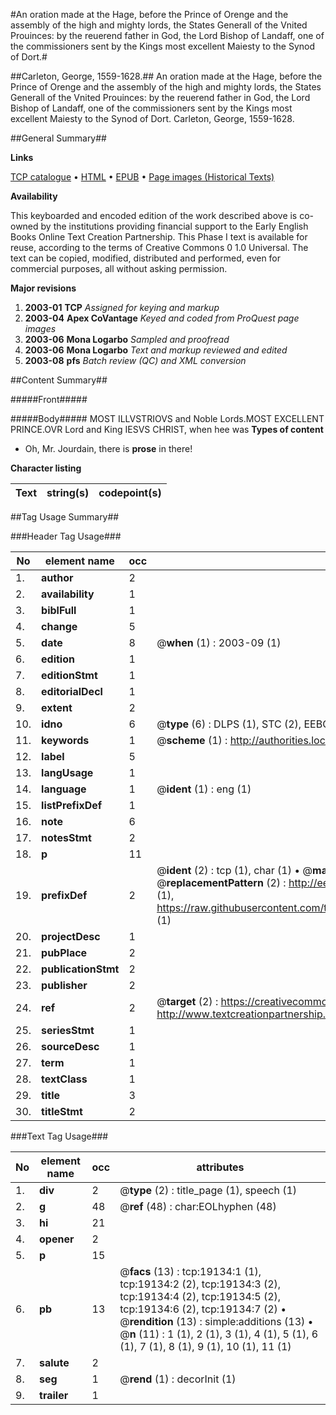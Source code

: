 #An oration made at the Hage, before the Prince of Orenge and the assembly of the high and mighty lords, the States Generall of the Vnited Prouinces: by the reuerend father in God, the Lord Bishop of Landaff, one of the commissioners sent by the Kings most excellent Maiesty to the Synod of Dort.#

##Carleton, George, 1559-1628.##
An oration made at the Hage, before the Prince of Orenge and the assembly of the high and mighty lords, the States Generall of the Vnited Prouinces: by the reuerend father in God, the Lord Bishop of Landaff, one of the commissioners sent by the Kings most excellent Maiesty to the Synod of Dort.
Carleton, George, 1559-1628.

##General Summary##

**Links**

[TCP catalogue](http://www.ota.ox.ac.uk/tcp/)  • 
[HTML](http://tei.it.ox.ac.uk/tcp/Texts-HTML/free/A17/A17977.html)  • 
[EPUB](http://tei.it.ox.ac.uk/tcp/Texts-EPUB/free/A17/A17977.epub) • 
[Page images (Historical Texts)](https://data.historicaltexts.jisc.ac.uk/view?pubId=eebo-99853739e&pageId=eebo-99853739e-19134-1)

**Availability**

This keyboarded and encoded edition of the
	       work described above is co-owned by the institutions
	       providing financial support to the Early English Books
	       Online Text Creation Partnership. This Phase I text is
	       available for reuse, according to the terms of Creative
	       Commons 0 1.0 Universal. The text can be copied,
	       modified, distributed and performed, even for
	       commercial purposes, all without asking permission.

**Major revisions**

1. __2003-01__ __TCP__ *Assigned for keying and markup*
1. __2003-04__ __Apex CoVantage__ *Keyed and coded from ProQuest page images*
1. __2003-06__ __Mona Logarbo__ *Sampled and proofread*
1. __2003-06__ __Mona Logarbo__ *Text and markup reviewed and edited*
1. __2003-08__ __pfs__ *Batch review (QC) and XML conversion*

##Content Summary##

#####Front#####

#####Body#####
MOST ILLVSTRIOVS and Noble Lords.MOST EXCELLENT PRINCE.OVR Lord and King IESVS CHRIST, when hee was 
**Types of content**

  * Oh, Mr. Jourdain, there is **prose** in there!

**Character listing**


|Text|string(s)|codepoint(s)|
|---|---|---|

##Tag Usage Summary##

###Header Tag Usage###

|No|element name|occ|attributes|
|---|---|---|---|
|1.|__author__|2||
|2.|__availability__|1||
|3.|__biblFull__|1||
|4.|__change__|5||
|5.|__date__|8| @__when__ (1) : 2003-09 (1)|
|6.|__edition__|1||
|7.|__editionStmt__|1||
|8.|__editorialDecl__|1||
|9.|__extent__|2||
|10.|__idno__|6| @__type__ (6) : DLPS (1), STC (2), EEBO-CITATION (1), PROQUEST (1), VID (1)|
|11.|__keywords__|1| @__scheme__ (1) : http://authorities.loc.gov/ (1)|
|12.|__label__|5||
|13.|__langUsage__|1||
|14.|__language__|1| @__ident__ (1) : eng (1)|
|15.|__listPrefixDef__|1||
|16.|__note__|6||
|17.|__notesStmt__|2||
|18.|__p__|11||
|19.|__prefixDef__|2| @__ident__ (2) : tcp (1), char (1)  •  @__matchPattern__ (2) : ([0-9\-]+):([0-9IVX]+) (1), (.+) (1)  •  @__replacementPattern__ (2) : http://eebo.chadwyck.com/downloadtiff?vid=$1&page=$2 (1), https://raw.githubusercontent.com/textcreationpartnership/Texts/master/tcpchars.xml#$1 (1)|
|20.|__projectDesc__|1||
|21.|__pubPlace__|2||
|22.|__publicationStmt__|2||
|23.|__publisher__|2||
|24.|__ref__|2| @__target__ (2) : https://creativecommons.org/publicdomain/zero/1.0/ (1), http://www.textcreationpartnership.org/docs/. (1)|
|25.|__seriesStmt__|1||
|26.|__sourceDesc__|1||
|27.|__term__|1||
|28.|__textClass__|1||
|29.|__title__|3||
|30.|__titleStmt__|2||


###Text Tag Usage###

|No|element name|occ|attributes|
|---|---|---|---|
|1.|__div__|2| @__type__ (2) : title_page (1), speech (1)|
|2.|__g__|48| @__ref__ (48) : char:EOLhyphen (48)|
|3.|__hi__|21||
|4.|__opener__|2||
|5.|__p__|15||
|6.|__pb__|13| @__facs__ (13) : tcp:19134:1 (1), tcp:19134:2 (2), tcp:19134:3 (2), tcp:19134:4 (2), tcp:19134:5 (2), tcp:19134:6 (2), tcp:19134:7 (2)  •  @__rendition__ (13) : simple:additions (13)  •  @__n__ (11) : 1 (1), 2 (1), 3 (1), 4 (1), 5 (1), 6 (1), 7 (1), 8 (1), 9 (1), 10 (1), 11 (1)|
|7.|__salute__|2||
|8.|__seg__|1| @__rend__ (1) : decorInit (1)|
|9.|__trailer__|1||
